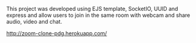 This project was developed using EJS template, SocketIO, UUID and express and allow users to join in the same room with webcam and share audio, video and chat.

http://zoom-clone-pdg.herokuapp.com/
